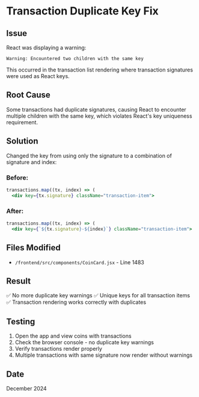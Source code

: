 # Transaction Duplicate Key Fix

## Issue
React was displaying a warning:
```
Warning: Encountered two children with the same key
```

This occurred in the transaction list rendering where transaction signatures were used as React keys.

## Root Cause
Some transactions had duplicate signatures, causing React to encounter multiple children with the same key, which violates React's key uniqueness requirement.

## Solution
Changed the key from using only the signature to a combination of signature and index:

### Before:
```jsx
transactions.map((tx, index) => (
  <div key={tx.signature} className="transaction-item">
```

### After:
```jsx
transactions.map((tx, index) => (
  <div key={`${tx.signature}-${index}`} className="transaction-item">
```

## Files Modified
- `/frontend/src/components/CoinCard.jsx` - Line 1483

## Result
✅ No more duplicate key warnings
✅ Unique keys for all transaction items
✅ Transaction rendering works correctly with duplicates

## Testing
1. Open the app and view coins with transactions
2. Check the browser console - no duplicate key warnings
3. Verify transactions render properly
4. Multiple transactions with same signature now render without warnings

## Date
December 2024
